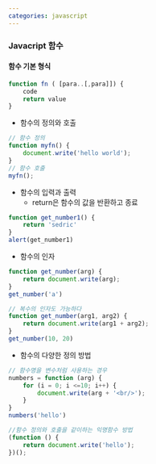 ```yaml
---
categories: javascript
---
```


### Javacript 함수

#### 함수 기본 형식

```javascript
function fn ( [para..[,para]]) {
    code
    return value
}
```

* 함수의 정의와 호출

```javascript
// 함수 정의
function myfn() {					
    document.write('hello world');
}
// 함수 호출
myfn();
```

* 함수의 입력과 출력
  * return은 함수의 값을 반환하고 종료

```javascript
function get_number1() {
    return 'sedric'
}
alert(get_number1)
```

* 함수의 인자

```javascript
function get_number(arg) {
    return document.write(arg);
}
get_number('a')

// 복수의 인자도 가능하다
function get_number(arg1, arg2) {
    return document.write(arg1 + arg2);
}
get_number(10, 20)
```

* 함수의 다양한 정의 방법

```javascript
// 함수명을 변수처럼 사용하는 경우
numbers = function (arg) {
    for (i = 0; i <=10; i++) {
        document.write(arg + '<br/>');
    }
}
numbers('hello')

//함수 정의와 호출을 같이하는 익명함수 방법
(function () {
    return document.write('hello');
})();
```

